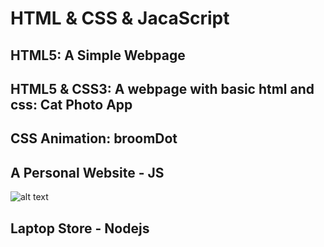 # HTML & CSS & JacaScript

## HTML5: A Simple Webpage

## HTML5 & CSS3: A webpage with basic html and css: Cat Photo App 

## CSS Animation: broomDot

## A Personal Website - JS
![alt text](https://github.com/Yue-design/simple-website/blob/master/personalWebsite/Annotated%20home%20page%20wireframe.png)

## Laptop Store - Nodejs
